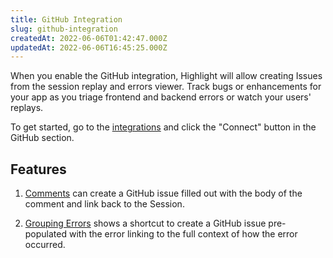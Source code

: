 ```yaml
---
title: GitHub Integration
slug: github-integration
createdAt: 2022-06-06T01:42:47.000Z
updatedAt: 2022-06-06T16:45:25.000Z
---
```


When you enable the GitHub integration, Highlight will allow creating Issues from the session replay and errors viewer. Track bugs or enhancements for your app as you triage frontend and backend errors or watch your users' replays.

To get started, go to the [integrations](https://app.highlight.io/integrations) and click the "Connect" button in the GitHub section.

## Features

1.  [Comments](../6_product-features/3_general-features/comments.md) can create a GitHub issue filled out with the body of the comment and link back to the Session.

2.  [Grouping Errors](../6_product-features/2_error-monitoring/grouping-errors.md) shows a shortcut to create a GitHub issue pre-populated with the error linking to the full context of how the error occurred.
